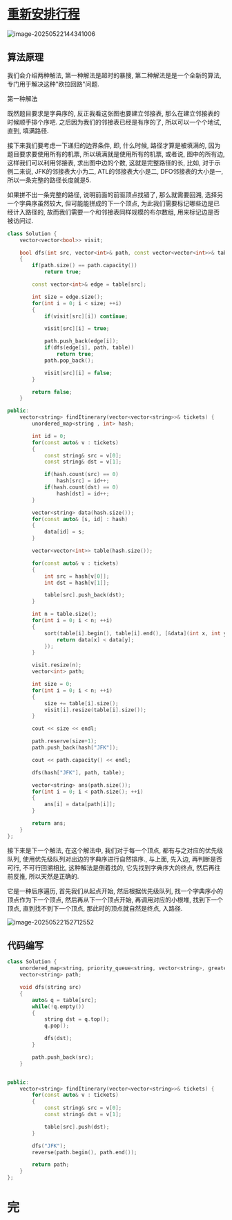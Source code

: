 # [重新安排行程](https://leetcode.cn/problems/reconstruct-itinerary/)

![image-20250522144341006](https://md-wind.oss-cn-nanjing.aliyuncs.com/md/20250522144341131.png)

## 算法原理

我们会介绍两种解法, 第一种解法是超时的暴搜, 第二种解法是是一个全新的算法, 专门用于解决这种"欧拉回路"问题.

第一种解法

既然题目要求是字典序的, 反正我看这张图也要建立邻接表, 那么在建立邻接表的时候顺手排个序吧. 之后因为我们的邻接表已经是有序的了, 所以可以一个个地试, 直到, 填满路径.

接下来我们要考虑一下递归的边界条件, 即, 什么时候, 路径才算是被填满的, 因为题目要求要使用所有的机票, 所以填满就是使用所有的机票, 或者说, 图中的所有边, 这样我们可以利用邻接表, 求出图中边的个数, 这就是完整路径的长, 比如, 对于示例二来说, JFK的邻接表大小为二, ATL的邻接表大小是二, DFO邻接表的大小是一, 所以一条完整的路径长度就是5.

如果拼不出一条完整的路径, 说明前面的前驱顶点找错了, 那么就需要回溯, 选择另一个字典序虽然较大, 但可能能拼成的下一个顶点, 为此我们需要标记哪些边是已经计入路径的, 故而我们需要一个和邻接表同样规模的布尔数组, 用来标记边是否被访问过.

```cpp
class Solution {
    vector<vector<bool>> visit;

    bool dfs(int src, vector<int>& path, const vector<vector<int>>& table)
    {
        if(path.size() == path.capacity())
            return true;

        const vector<int>& edge = table[src];

        int size = edge.size();
        for(int i = 0; i < size; ++i)
        {
            if(visit[src][i]) continue;

            visit[src][i] = true;

            path.push_back(edge[i]);
            if(dfs(edge[i], path, table))
                return true;
            path.pop_back();

            visit[src][i] = false;
        }

        return false;
    }

public:
    vector<string> findItinerary(vector<vector<string>>& tickets) {
        unordered_map<string , int> hash;

        int id = 0;
        for(const auto& v : tickets)
        {
            const string& src = v[0];
            const string& dst = v[1];

            if(hash.count(src) == 0)
                hash[src] = id++;
            if(hash.count(dst) == 0)
                hash[dst] = id++;
        }

        vector<string> data(hash.size());
        for(const auto& [s, id] : hash)
        {
            data[id] = s;
        }

        vector<vector<int>> table(hash.size());

        for(const auto& v : tickets)
        {
            int src = hash[v[0]];
            int dst = hash[v[1]];

            table[src].push_back(dst);
        }

        int n = table.size();
        for(int i = 0; i < n; ++i)
        {
            sort(table[i].begin(), table[i].end(), [&data](int x, int y){
                return data[x] < data[y];
            });
        }

        visit.resize(n);
        vector<int> path;

        int size = 0;
        for(int i = 0; i < n; ++i)
        {
            size += table[i].size();
            visit[i].resize(table[i].size());
        }

        cout << size << endl;

        path.reserve(size+1);
        path.push_back(hash["JFK"]);

        cout << path.capacity() << endl;

        dfs(hash["JFK"], path, table);

        vector<string> ans(path.size());
        for(int i = 0; i < path.size(); ++i)
        {
            ans[i] = data[path[i]];
        }

        return ans;
    }
};
```

 接下来是下一个解法, 在这个解法中, 我们对于每一个顶点, 都有与之对应的优先级队列, 使用优先级队列对出边的字典序进行自然排序., 与上面, 先入边, 再判断是否可行, 不可行回溯相比, 这种解法是倒着找的, 它先找到字典序大的终点, 然后再往前反推, 所以天然是正确的.

它是一种后序遍历, 首先我们从起点开始, 然后根据优先级队列, 找一个字典序小的顶点作为下一个顶点, 然后再从下一个顶点开始, 再调用对应的小根堆, 找到下一个顶点, 直到找不到下一个顶点, 那此时的顶点就自然是终点, 入路径.

![image-20250522152712552](https://md-wind.oss-cn-nanjing.aliyuncs.com/md/20250522152712940.png)

## 代码编写

```cpp
class Solution {
    unordered_map<string, priority_queue<string, vector<string>, greater<string>>> table;
    vector<string> path;

    void dfs(string src)
    {
        auto& q = table[src];
        while(!q.empty())
        {
            string dst = q.top();
            q.pop();

            dfs(dst);
        }

        path.push_back(src);
    }


public:
    vector<string> findItinerary(vector<vector<string>>& tickets) {
        for(const auto& v : tickets)
        {
            const string& src = v[0];
            const string& dst = v[1];

            table[src].push(dst);
        }

        dfs("JFK");
        reverse(path.begin(), path.end());

        return path;
    }
};
```

# 完

